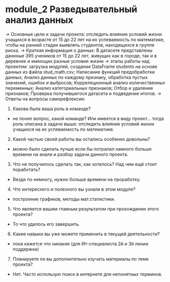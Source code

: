 # module_2 Разведывательный анализ данных

→ Основные цели и задачи проекта: отследить влияние условий жизни учащихся в возрасте от 15 до 22 лет на их успеваемость по математике, чтобы на ранней стадии выявлять студентов, находящихся в группе риска.
→ Краткая информация о данных: В датасете представлены даннные 395 учеников от 15 до 22 лет, живущих как в городе, так и в деревнее и имеющих разные условия жизни
→ этапы работы над проектом: загрузка модулей, создание DataFrame students на основе данных из файла stud_math.csv;
    Написание функций предобработки данных;
    Анализ данных по каждому признаку, обработка пустых значений, ошибок и выбросов;
    Корреляционный анализ количественных переменных;
    Анализ категориальных признаков;
    Отбор и удаление признаков;
    Проверка получившегося датасета и подведение итогов.
→ Ответы на вопросы саморефлексии:
1. Какова была ваша роль в команде?
- не понял вопрос, какой команде? Или имеется в виду проект... тогда роль описана в задаче выше: отследить влияние условий жизни учащихся на их успеваемость по математике.
2. Какой частью своей работы вы остались особенно довольны?
- можно было сделать лучше если бы потралил намного больше времени на анали и разбор задачи данного проекта.
3. Что не получилось сделать так, как хотелось? Над чем ещё стоит поработать?
- Везде по немногу, нужно больше времени на проработку.
4. Что интересного и полезного вы узнали в этом модуле?
- построение графиков, методы мат.статистики.
5. Что является вашим главным результатом при прохождении этого проекта?
- То что удалось его завершить.
6. Какие навыки вы уже можете применить в текущей деятельности?
-  пока кажется что никакие (для Ит-специалиста 2й и 3й линии поддержки)
7. Планируете ли вы дополнительно изучать материалы по теме проекта?
- Нет. Часто использую поиск в интернете для непонятных терминов.

